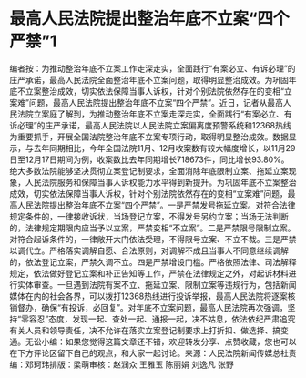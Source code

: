 # 最高人民法院提出整治年底不立案“四个严禁”1

编者按：为推动整治年底不立案工作走深走实，全面践行“有案必立、有诉必理”的庄严承诺，最高人民法院全面整治年底不立案问题，取得明显整治成效。为巩固年底不立案整治成效，切实依法保障当事人诉权，针对个别法院依然存在的变相“立案难”问题，最高人民法院提出整治年底不立案“四个严禁”。近日，记者从最高人民法院立案庭了解到，为推动整治年底不立案走深走实，全面践行“有案必立、有诉必理”的庄严承诺，最高人民法院以人民法院立案偏离度预警系统和12368热线为重要抓手，开展全国法院整治年底不立案专项行动，取得明显整治成效。数据显示，与去年同期相比，今年全国法院11月、12月收案数有较大幅度增长，以11月29日至12月17日期间为例，收案数比去年同期增长718673件，同比增长93.80%。绝大多数法院能够坚决贯彻立案登记制要求，全面消除年底限制立案、拖延立案现象，人民法院服务和保障当事人诉权能力水平得到新提升。为巩固年底不立案整治成效，切实依法保障当事人诉权，针对个别法院依然存在的变相“立案难”问题，最高人民法院提出整治年底不立案“四个严禁”。一是严禁发号拖延立案。对符合法律规定条件的，一律接收诉状，当场登记立案，不得发号另约立案；当场无法判断的，法律规定期限内应当予以立案，严禁变相“不立案”。二是严禁限号限制立案。对符合起诉条件的，一律敞开大门依法受理，不得限号立案、不立不裁。三是严禁以调代立。严格落实调解自愿、合法原则，对调解不成且当事人不同意继续调解的，依法登记立案，严禁久调不立。四是严禁增设门槛。严格依照法律、司法解释规定，依法做好登记立案和补正告知等工作，严禁在法律规定之外，对起诉材料进行实体审查。一旦遇到法院有案不立、拖延立案、限制立案等违规行为，包括新闻媒体在内的社会各界，可以拨打12368热线进行投诉举报，最高人民法院将逐案核销督办，确保“有投诉，必回复”。对年底不立案问题，最高人民法院再次强调，坚持“零容忍”态度，发现一起、查处一起、通报一起，决不姑息，依法依纪严肃追究有关人员和领导责任，决不允许在落实立案登记制要求上打折扣、做选择、搞变通。无讼小编：如果您觉得这篇文章还不错，欢迎转发分享、点赞收藏，您也可以在下方评论区留下自己的观点，和大家一起讨论。来源：人民法院新闻传媒总社责编：邓珂玮排版：梁萌审核：赵润众 王雅玉 陈丽娟 刘逸凡 张野

